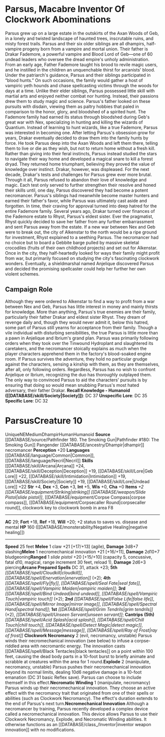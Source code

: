 ﻿---
ac: '29'
alignment: NE
charisma: '+0'
constitution: '+3'
creature_ability:
- Clockwork Necromancy
- Explode
- Necromatic Winding
- Necromechanical Innovation
dexterity: '+3'
fortitude: '+18'
hp: 160 ( negative healing )
id: '1994'
intelligence: '+5'
land_speed: '25'
language:
- '[[DATABASE/language/Common|Common]]'
- '[[DATABASE/language/Necril|Necril]]'
level: '10'
max_speed: '25'
name: Parsus
perception: '+20'
rarity: Unique
reflex: '+18'
size: Medium
skill:
- '[[DATABASE/skill/Arcana|Arcana]] +24'
- '[[DATABASE/skill/Deception|Deception]] +19'
- '[[DATABASE/skill/Lore|Geb Lore]] +22'
- '[[DATABASE/skill/Intimidation|Intimidation]] +19'
- '[[DATABASE/skill/Society|Society]] +19'
- '[[DATABASE/skill/Lore|Undead Lore]] +22'
source: '[[DATABASE/source/Pathfinder 180. The Smoking Gun|Pathfinder #180: The Smoking
  Gun]]'
speed:
- 25 feet
spell:
- '[[DATABASE/spell/Acid Splash|Acid Splash]]'
- '[[DATABASE/spell/Bind Undead|BindUndead]]'
- '[[DATABASE/spell/Chill Touch|Chill Touch]]'
- '[[DATABASE/spell/Cloudkill|Cloudkill]]'
- '[[DATABASE/spell/Detect Magic|Detect Magic]]'
- '[[DATABASE/spell/Enervation|Enervation]]'
- '[[DATABASE/spell/False Life|FalseLife]]'
- '[[DATABASE/spell/Fly|Fly]]'
- '[[DATABASE/spell/Grim Tendrils|Grim Tendrils]]'
- '[[DATABASE/spell/Message|Message]]'
- '[[DATABASE/spell/Mirror Image|Mirror Image]]'
- '[[DATABASE/spell/Ray of Frost|Rayof Frost]]'
- '[[DATABASE/spell/Seal Fate|Seal Fate]]'
- '[[DATABASE/spell/Spectral Hand|Spectral Hand]]'
- '[[DATABASE/spell/Unseen Servant|Unseen Servant]]'
- '[[DATABASE/spell/Vampiric Maiden|Vampiric Maiden]]'
- '[[DATABASE/spell/Vampiric Touch|Vampiric Touch]]'
strength: '+4'
strength_req: '4'
strongest_save:
- Will
trait:
- '[[DATABASE/trait/Dhampir|Dhampir]]'
- '[[DATABASE/trait/Human|Human]]'
- '[[DATABASE/trait/Humanoid|Humanoid]]'
- '[[DATABASE/trait/Unique|Unique]]'
type: Creature
weakest_save:
- Fortitude
- Reflex
will: '+20'
wisdom: '+0'

---
# Parsus, Macabre Inventor Of Clockwork Abominations

Parsus grew up on a large estate in the outskirts of the Axan Woods of Geb, in a lonely and twisted landscape of haunted trees, inscrutable ruins, and misty forest trails. Parsus and their six older siblings are all dhampirs, half-vampire progeny born from a vampire and mortal union. Their father is Drakar Fademore, a powerful vampire and Blood Lord of Geb—one of 60 undead leaders who oversee the dread empire's unholy administration.
 From an early age, Father Fademore taught his brood to revile magic users, and he instilled in the children an unquenchable thirst for arcanists' blood. Under the patriarch's guidance, Parsus and their siblings participated in “blood hunts.” On such occasions, the family would gather a host of vampiric yeth hounds and chase spellcasting victims through the woods for days at a time. Unlike their elder siblings, Parsus possessed little skill with martial arts and enjoyed neither combat nor hunting. Instead, their passions drew them to study magic and science. Parsus's father looked on these pursuits with disdain, viewing them as paltry hobbies that paled in comparison to the honor, glory, and bloodshed of a spirited hunt. The Fademore family had earned its status through bloodshed during Geb's great war with Nex, specializing in hunting and killing the wizards of Quantium. Instead of learning to hunt wizards, like a true Fademore, Parsus was interested in becoming one.
 After letting Parsus's obsession grow for years, Drakar eventually decided to draw them into the family hunts by force. He took Parsus deep into the Axan Woods and left them there, telling them to live or die as they wish, but not to return home without a fresh kill. Rather than giving into their feral instincts, Parsus instead studied the stars to navigate their way home and developed a magical snare to kill a forest dryad. They returned home triumphant, believing they proved the value of knowledge over instinct. Drakar, however, was displeased.
 For the next decade, Drakar's tests and challenges for Parsus grew ever more brutal. Through it all, Parsus refused to abandon their love of knowledge and magic. Each test only served to further strengthen their resolve and honed their skills until, one day, Parsus discovered they had become a potent necromancer. Parsus's siblings had meanwhile become master hunters and earned their father's favor, while Parsus was ultimately cast aside and forgotten. In time, their craving for approval turned into deep hatred for the entire Fademore family.
 Several years ago, Drakar turned over finances of the Fademore estate to Rhyst, Parsus's eldest sister. Ever the pragmatist, Rhyst quickly decided to save her father from any further embarrassment and sent Parsus away from the estate. If a new war between Nex and Geb were to break out, the city of Alkenstar to the north would be a ripe ground for investment, Rhyst explained to a seething Parsus. The necromancer had no choice but to board a Gebbite barge pulled by massive skeletal crocodiles (fruits of their own childhood projects) and set out for Alkenstar. Once in the city, they half-heartedly looked for ways their family might profit from war, but primarily focused on studying the city's fascinating clockwork wonders. Eventually, a shieldmarshal named Anjelique discovered Parsus and decided the promising spellcaster could help her further her own violent schemes.

## Campaign Role

Although they were ordered to Alkenstar to find a way to profit from a war between Nex and Geb, Parsus has little interest in money and mainly thirsts for knowledge. More than anything, Parsus's true enemies are their family, particularly their father Drakar and eldest sister Rhyst. They dream of revenge daily and, though they would never admit it, below this hatred, some part of Parsus still yearns for acceptance from their family.
 Though a vile individual with disturbing sensibilities, the true Parsus is little more than a pawn in Anjelique and Ibrium's grand plan. Parsus was primarily following orders when they took over the Tinwound Hydroplant and slaughtered its caretakers, and the necromancer stoically explains as much when the player characters apprehend them in the factory's blood-soaked engine room. If Parsus survives the adventure, they hold no particular grudge against the characters, sensing a kinship with them, as they are themselves, after all, only following orders. Regardless, Parsus has no wish to confront Anjelique or Ibrium, recognizing the duo has thoroughly outplayed them. The only way to convinced Parsus to aid the characters' pursuits is by ensuring that doing so would mean snubbing Parsus's most hated adversary, their father Drakar.
**Recall Knowledge - Humanoid ([[DATABASE/skill/Society|Society]])**: DC 37
**Unspecific Lore**: DC 35
**Specific Lore**: DC 32

# Parsus<span class="item-type">Creature 10</span>

<span class="trait-unique item-trait">Unique</span><span class="trait-alignment item-trait">NE</span><span class="trait-size item-trait">Medium</span><span class="item-trait">Dhampir</span><span class="item-trait">Human</span><span class="item-trait">Humanoid</span>
**Source** [[DATABASE/source/Pathfinder 180. The Smoking Gun|Pathfinder #180: The Smoking Gun]]
Pangender [[DATABASE/ancestry/Dhampir|dhampir]] necromancer
**Perception** +20
**Languages** [[DATABASE/language/Common|Common]], [[DATABASE/language/Necril|Necril]]
**Skills** [[DATABASE/skill/Arcana|Arcana]] +24, [[DATABASE/skill/Deception|Deception]] +19, [[DATABASE/skill/Lore|Geb Lore]] +22, [[DATABASE/skill/Intimidation|Intimidation]] +19, [[DATABASE/skill/Society|Society]] +19, [[DATABASE/skill/Lore|Undead Lore]] +22
**Str** +4, **Dex** +3, **Con** +3, **Int** +5, **Wis** +0, **Cha** +0
**Items** _+2 [[DATABASE/equipment/Striking|striking]] [[DATABASE/weapon/Slide Pistol|slide pistol]]_, [[DATABASE/equipment/Corpse Compass|corpse compass]], [[DATABASE/equipment/Corpsecaller Round|corpsecaller round]], clockwork key to clockwork bomb in area F8

---
**AC** 29; **Fort** +18, **Ref** +18, **Will** +20; +2 status to saves vs. disease and mental
**HP** 160 ([[DATABASE/monsterability/Negative Healing|negative healing]])

---
**Speed** 25 feet
<span class="in-box-ability">**Melee** <span class="action-icon">1</span> claw +21 [+17/+13] (agile), **Damage** 3d8+7 slashing</span><span class="in-box-ability">**Melee** <span class="action-icon">1</span> necromechanical innovation +21 [+16/+11], **Damage** 2d10+7 bludgeoning</span><span class="in-box-ability">**Ranged** <span class="action-icon">1</span> _slide pistol_ +20 [+15/+10] (capacity 5, concussive, fatal d10, magical, range increment 30 feet, reload 1), **Damage** 2d6+3 piercing</span>**Arcane Prepared Spells** DC 31, attack +23; **5th** _[[DATABASE/spell/Cloudkill|cloudkill]]_, _[[DATABASE/spell/Enervation|enervation]]_ (×2); **4th** _[[DATABASE/spell/Fly|fly]]_, _[[DATABASE/spell/Seal Fate|seal fate]]_, _[[DATABASE/spell/Vampiric Maiden|vampiric maiden]]_; **3rd** _[[DATABASE/spell/Bind Undead|bind undead]]_, _[[DATABASE/spell/Vampiric Touch|vampiric touch]]_ (×2); **2nd** _[[DATABASE/spell/False Life|false life]]_, _[[DATABASE/spell/Mirror Image|mirror image]]_, _[[DATABASE/spell/Spectral Hand|spectral hand]]_; **1st** _[[DATABASE/spell/Grim Tendrils|grim tendrils]]_ (×2), _[[DATABASE/spell/Unseen Servant|unseen servant]]_; **Cantrips** **(5th)** _[[DATABASE/spell/Acid Splash|acid splash]]_, _[[DATABASE/spell/Chill Touch|chill touch]]_, _[[DATABASE/spell/Detect Magic|detect magic]]_, _[[DATABASE/spell/Message|message]]_, _[[DATABASE/spell/Ray of Frost|ray of frost]]_
<span class="in-box-ability">**Clockwork Necromancy** <span class="action-icon">2</span> (evil, necromancy, unstable) Parsus winds their necromechanical innovation (see below) to infuse a corpse-riddled area with necromantic energy. The innovation casts [[DATABASE/spell/Black Tentacles|black tentacles]] on a point within 100 feet, causing the dead body parts in a 10-foot burst to briefly animate and scrabble at creatures within the area for 1 round.</span><span class="in-box-ability">**Explode** <span class="action-icon">2</span> (manipulate, necromancy, unstable) Parsus pushes their necromechanical innovation beyond its normal limits, dealing 10d6 negative damage in a 10-foot emanation (DC 31 basic Reflex save). Parsus can choose to include themself in this effect.</span><span class="in-box-ability">**Necromatic Winding** <span class="action-icon">1</span> (manipulate, necromancy) Parsus winds up their necromechanical innovation. They choose an active effect with the necromancy trait that originated from one of their spells or abilities (such as Clockwork Necromancy). The effect's duration extends to the end of Parsus's next turn.</span><span class="in-box-ability">**Necromechanical Innovation** Although a necromancer by training, Parsus recently developed a complex device called a necromechanical innovation. This device allows Parsus to use their Clockwork Necromancy, Explode, and Necromatic Winding abilities. It otherwise functions as an [[DATABASE/class_/Inventor|inventor weapon innovation]] with no modifications.</span>